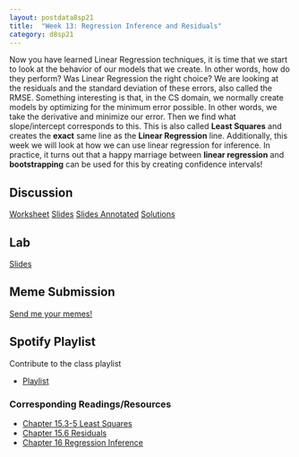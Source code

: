 ```yaml
---
layout: postdata8sp21
title:  "Week 13: Regression Inference and Residuals"
category: d8sp21
---
```


Now you have learned Linear Regression techniques, it is time that we start to look at the behavior of our models that we create. In other words, how do they perform? Was Linear Regression the right choice? We are looking at the residuals and the standard deviation of these errors, also called the RMSE. Something interesting is that, in the CS domain, we normally create models by optimizing for the minimum error possible. In other words, we take the derivative and minimize our error. Then we find what slope/intercept corresponds to this. This is also called **Least Squares** and creates the **exact** same line as the **Linear Regression** line. Additionally, this week we will look at how we can use linear regression for inference. In practice, it turns out that a happy marriage between **linear regression** and **bootstrapping** can be used for this by creating confidence intervals! 

## Discussion

[Worksheet](https://docs.google.com/document/d/1znDLMpgZaid44WMU09KnCOPWmQdfb5GPW2D4JkUWDDg/)
[Slides](https://drive.google.com/file/d/1C-FKuoU88iwV7zb6ATTx65uBjMTwyEf_/view?usp=sharing)
[Slides Annotated]()
[Solutions](http://data8.org)

## Lab

[Slides]()

## Meme Submission

[Send me your memes!](https://forms.gle/gAZZoVQRgC9jJ3uX7)


## Spotify Playlist

Contribute to the class playlist
- [Playlist](https://open.spotify.com/playlist/1G2L94MWCaYc7aASZJmCun?si=zQAKOEyZRcSoP_QENbaMJQ)

### Corresponding Readings/Resources

- [Chapter 15.3-5 Least Squares](https://inferentialthinking.com/chapters/15/4/Least_Squares_Regression.html)
- [Chapter 15.6 Residuals](https://inferentialthinking.com/chapters/15/6/Numerical_Diagnostics.html)
- [Chapter 16 Regression Inference](https://inferentialthinking.com/chapters/16/Inference_for_Regression.html)



